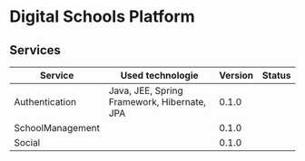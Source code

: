 # Digital Schools Platform

## Services

| Service          | Used technologie                            | Version | Status |
| ---------------- | ------------------------------------------- | ------- | ------ |
| Authentication   | Java, JEE, Spring Framework, Hibernate, JPA | 0.1.0   |        |
| SchoolManagement |                                             | 0.1.0   |        |
| Social           |                                             | 0.1.0   |        |
